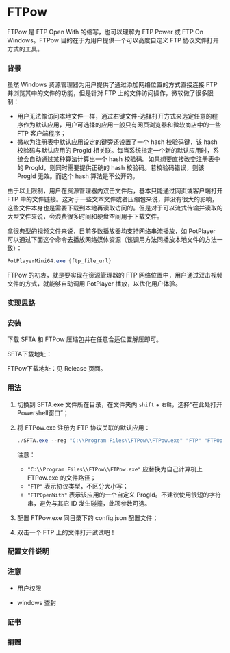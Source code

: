 # FTPow

 FTPow 是 FTP Open With 的缩写，也可以理解为 FTP Power 或 FTP On Windows。FTPow 目的在于为用户提供一个可以高度自定义 FTP 协议文件打开方式的工具。

### 背景

虽然 Windows 资源管理器为用户提供了通过添加网络位置的方式直接连接 FTP 并浏览其中的文件的功能，但是针对 FTP 上的文件访问操作，微软做了很多限制：

- 用户无法像访问本地文件一样，通过右键文件-选择打开方式来选定任意的程序作为默认应用，用户可选择的应用一般只有网页浏览器和微软商店中的一些 FTP 客户端程序；
- 微软为注册表中默认应用设定的键旁还设置了一个 hash 校验码键，该 hash 校验码与默认应用的 ProgId 相关联。每当系统指定一个新的默认应用时，系统会自动通过某种算法计算出一个 hash 校验码。如果想要直接改变注册表中的 ProgId，则同时需要提供正确的 hash 校验码。若校验码错误，则该 ProgId 无效。而这个 hash 算法是不公开的。

由于以上限制，用户在资源管理器内双击文件后，基本只能通过网页或客户端打开 FTP 中的文件链接。这对于一些文本文件或者压缩包来说，并没有很大的影响，这些文件本身也是需要下载到本地再读取访问的。但是对于可以流式传输并读取的大型文件来说，会浪费很多时间和硬盘空间用于下载文件。

拿很典型的视频文件来说，目前多数播放器均支持网络串流播放，如 PotPlayer 可以通过下面这个命令去播放网络媒体资源（该调用方法同播放本地文件的方法一致）：

```powershell
PotPlayerMini64.exe {ftp_file_url}
```

FTPow 的初衷，就是要实现在资源管理器的 FTP 网络位置中，用户通过双击视频文件的方式，就能够自动调用 PotPlayer 播放，以优化用户体验。

### 实现思路



### 安装

下载 SFTA 和 FTPow 压缩包并在任意合适位置解压即可。

SFTA下载地址：

FTPow下载地址：见 Release 页面。

### 用法

1. 切换到 SFTA.exe 文件所在目录，在文件夹内 `shift` + `右键`，选择“在此处打开Powershell窗口”；

2. 将 FTPow.exe 注册为 FTP 协议关联的默认应用：

   ```powershell
   ./SFTA.exe --reg "C:\\Program Files\\FTPow\\FTPow.exe" "FTP" "FTPOpenWith"
   ```

   注意：

   - `"C:\\Program Files\\FTPow\\FTPow.exe"` 应替换为自己计算机上 FTPow.exe 的文件路径；
   - `"FTP"` 表示协议类型，不区分大小写；
   - `"FTPOpenWith"` 表示该应用的一个自定义 ProgId。不建议使用很短的字符串，避免与其它 ID 发生碰撞，此项参数可选。

3. 配置 FTPow.exe 同目录下的 config.json 配置文件；

4. 双击一个 FTP 上的文件打开试试吧！

### 配置文件说明



### 注意

- 用户权限

- windows 查封

### 证书



### 捐赠